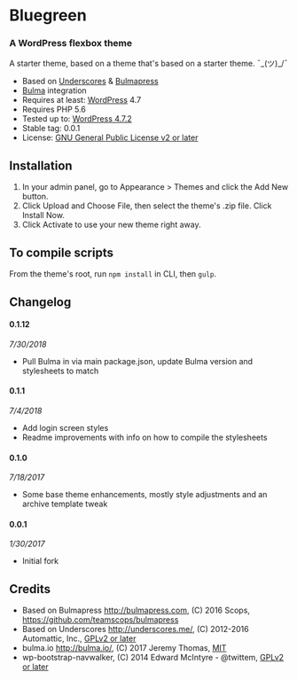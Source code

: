 # Bluegreen
### A WordPress flexbox theme


A starter theme, based on a theme that's based on a starter theme. ¯\_(ツ)_/¯

- Based on [Underscores](http://underscores.me/) & [Bulmapress](http://bulmapress.com) 
- [Bulma](http://bulma.io) integration
- Requires at least: [WordPress](http://wordpress.org) 4.7
- Requires PHP 5.6
- Tested up to: [WordPress 4.7.2](https://wordpress.org/download/)
- Stable tag: 0.0.1
- License: [GNU General Public License v2 or later](http://www.gnu.org/licenses/gpl-2.0.html)

## Installation

1. In your admin panel, go to Appearance > Themes and click the Add New button.
2. Click Upload and Choose File, then select the theme's .zip file. Click Install Now.
3. Click Activate to use your new theme right away.

## To compile scripts

From the theme's root, run `npm install` in CLI, then `gulp`.

## Changelog

#### 0.1.12
*7/30/2018*

- Pull Bulma in via main package.json, update Bulma version and stylesheets to match

#### 0.1.1 
*7/4/2018*

- Add login screen styles
- Readme improvements with info on how to compile the stylesheets

#### 0.1.0 
*7/18/2017*

- Some base theme enhancements, mostly style adjustments and an archive template tweak

#### 0.0.1 
*1/30/2017*

- Initial fork

## Credits

* Based on Bulmapress http://bulmapress.com, (C) 2016 Scops, https://github.com/teamscops/bulmapress
* Based on Underscores http://underscores.me/, (C) 2012-2016 Automattic, Inc., [GPLv2 or later](https://www.gnu.org/licenses/gpl-2.0.html)
* bulma.io http://bulma.io/, (C) 2017 Jeremy Thomas, [MIT](http://opensource.org/licenses/MIT)
* wp-bootstrap-navwalker, (C) 2014 Edward McIntyre - @twittem, [GPLv2 or later](https://www.gnu.org/licenses/gpl-2.0.html)
